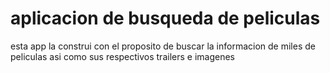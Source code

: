 # aplicacion de busqueda de peliculas

esta app la construi con el proposito de buscar la informacion de miles de peliculas asi como sus respectivos trailers e imagenes


